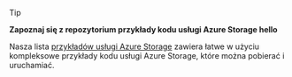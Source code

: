 > [!TIP]
> 
> **Zapoznaj się z repozytorium przykłady kodu usługi Azure Storage hello**
> 
> Nasza lista [przykładów usługi Azure Storage](https://docs.microsoft.com/en-us/azure/storage/storage-samples-java) zawiera łatwe w użyciu kompleksowe przykłady kodu usługi Azure Storage, które można pobierać i uruchamiać.


